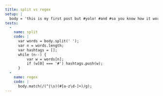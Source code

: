 ```yaml
---
title: split vs regex
setup: |
  body = 'this is my first post but #yolo! #and #so you know how it works'
tests:
  -
    name: split
    code: |
      var words = body.split(' ');
      var n = words.length;
      var hashtags = [];
      while (n--) {
          var w = words[n];
          if (w[0] === '#') hashtags.push(w);
      }
  -
    name: regex
    code: |
      body.match(/(^|\s)(#[a-z\d-]+)/g);
---
```


